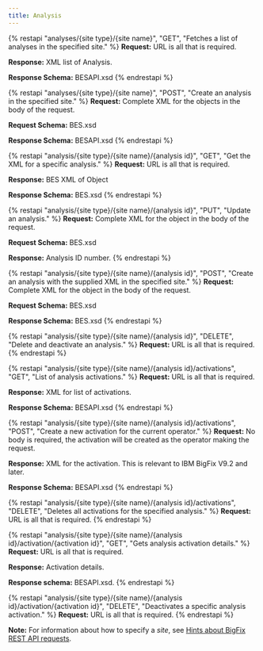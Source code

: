 ```yaml
---
title: Analysis
---
```


{% restapi "analyses/{site type}/{site name}", "GET", "Fetches a list of analyses in the specified site." %}
**Request:** URL is all that is required.

**Response:** XML list of Analysis.

**Response Schema:** BESAPI.xsd
{% endrestapi %}

{% restapi "analyses/{site type}/{site name}", "POST", "Create an analysis in the specified site." %}
**Request:** Complete XML for the objects in the body of the request.

**Request Schema:** BES.xsd

**Response Schema:** BESAPI.xsd
{% endrestapi %}


{% restapi "analysis/{site type}/{site name}/{analysis id}", "GET", "Get the XML for a specific analysis." %}
**Request:** URL is all that is required.

**Response:** BES XML of Object

**Response Schema:** BES.xsd
{% endrestapi %}

{% restapi "analysis/{site type}/{site name}/{analysis id}", "PUT", "Update an analysis." %}
**Request:** Complete XML for the object in the body of the request.

**Request Schema:** BES.xsd

**Response:** Analysis ID number.
{% endrestapi %}

{% restapi "analysis/{site type}/{site name}/{analysis id}", "POST", "Create an analysis with the supplied XML in the specified site." %}
**Request:** Complete XML for the object in the body of the request.

**Request Schema:** BES.xsd

**Response Schema:** BES.xsd
{% endrestapi %}

{% restapi "analysis/{site type}/{site name}/{analysis id}", "DELETE", "Delete and deactivate an analysis." %}
**Request:** URL is all that is required.
{% endrestapi %}

{% restapi "analysis/{site type}/{site name}/{analysis id}/activations", "GET", "List of analysis activations." %}
**Request:** URL is all that is required.

**Response:**  XML for list of activations. 

**Response Schema:** BESAPI.xsd
{% endrestapi %}

{% restapi "analysis/{site type}/{site name}/{analysis id}/activations", "POST", "Create a new activation for the current operator." %}
**Request:** No body is required, the activation will be created as the operator making the request.

**Response:** XML for the activation. This is relevant to IBM BigFix V9.2 and later.

**Response Schema:** BESAPI.xsd
{% endrestapi %}

{% restapi "analysis/{site type}/{site name}/{analysis id}/activations", "DELETE", "Deletes all activations for the specified analysis." %}
**Request:** URL is all that is required.
{% endrestapi %}

{% restapi "analysis/{site type}/{site name}/{analysis id}/activation/{activation id}", "GET", "Gets analysis activation details." %}
**Request:** URL is all that is required.

**Response:**  Activation details.

**Response schema:** BESAPI.xsd.
{% endrestapi %}

{% restapi "analysis/{site type}/{site name}/{analysis id}/activation/{activation id}", "DELETE", "Deactivates a specific analysis activation." %}
**Request:** URL is all that is required.
{% endrestapi %}

**Note:** For information about how to specify a *site*, see <a href="../restapi_request_new.html">Hints about BigFix REST API requests</a>.
